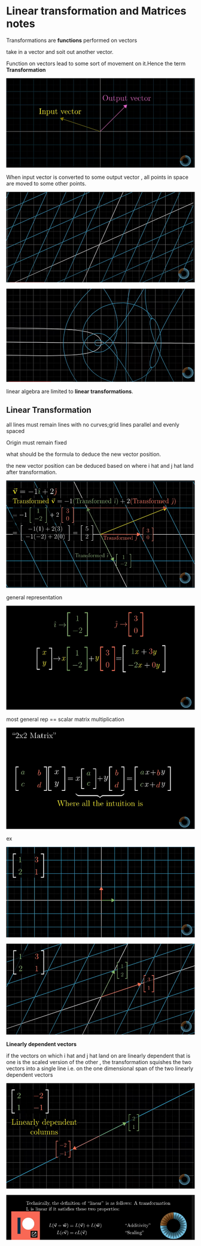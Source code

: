 # Linear transformation and Matrices notes

 Transformations are **functions** performed on vectors
 
 take in a vector and soit out another vector.
 
 Function on vectors lead to some sort of movement on it.Hence the term **Transformation** 

![im1](t1.png)

When input vector is converted to some output vector , all points in space are moved to some other points. 

![white-original_blue-TransformedPoints](t2.png)

![white-original_blue-TransformedPoints](T3.png)

linear algebra are limited to **linear transformations**.

## Linear Transformation 

all lines must remain lines with no curves;grid lines parallel and evenly spaced

Origin must remain fixed

what should be the formula to deduce the new vector position.

the new vector position can be deduced based on where i hat and j hat land after transformation.

![visualisation](t4.png)

general representation

![visualisation_1](t5.png)

most general rep == scalar matrix multiplication

![visualisation_1](t6.png)

ex

![ex_1](t7.png)

![a1](a1.png)

**Linearly dependent vectors**

if the vectors on which i hat and j hat land on are linearly dependent that is one is the scaled version of the other , the transformation squishes the two vectors into a single line i.e. on the one dimensional span of the two linearly dependent vectors

![linearly_dependent_transformation](t8.png)

![linear_transformation](t9.png)